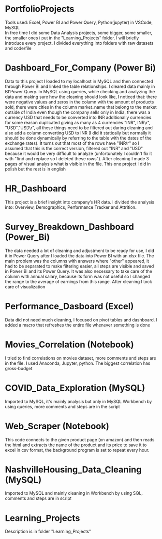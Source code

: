 # PortfolioProjects
Tools used: Excel, Power BI and Power Query, Python(jupyter) in VSCode, MySQL\
In free time I did some Data Analysis projects, some bigger, some smaller, the smaller ones i put in the "Learning_Projects" folder. I will briefly introduce every project. I divided everything into folders with raw datasets and code/file

# Dashboard_For_Company (Power Bi)
Data to this project I loaded to my localhost in MySQL and then connected through Power BI and linked the table relationships. I cleared data mainly in BI'Power Query. In MySQL using queries, while checking and analyzing the data and making sure how the cleaning should look like, I noticed that: there were negative values and zeros in the column with the amount of products sold, there were cities in the column market_name that belong to the market outside of India even though the company sells only in India, there was a currency USD that needs to be converted into INR additionally currencies for some reason duplicated giving as many as 4 currencies "INR", INR\r", "USD","USD\r", all these things need to be filtered out during cleaning and also add a column converting USD to INR (I did it statically but normally it should be done dynamically by referring to the table with the dates of the exchange rates). It turns out that most of the rows have "INR\r" so I assumed that this is the correct version, filtered out "INR" and "USD" because it would be very difficult to analyze (unfortunately I couldn't fix it with "find and replace so I deleted these rows"). After cleaning I made 3 pages of visual analysis what is visible in the file. This one project I did in polish but the rest is in english

# HR_Dashboard
This project is a brief insight into company’s HR data. I divided the analysis into: Overview, Demographics, Performance Tracker and Attrition.

# Survey_Breakdown_Dashboard (Power_Bi)
The data needed a lot of cleaning and adjustment to be ready for use, I did it in Power Query after I loaded the data into Power BI with an xlsx file. The main problem was the columns with answers where "other" appeared, it had to be separated to make filtering easier, all steps are visible and saved in Power BI and its Power Query. It was also necessary to take care of the column with annual salary, because its form was not useful so I changed the range to the average of earnings from this range. After cleaning I took care of visualization

# Performance_Dasboard (Excel)
Data did not need much cleaning, I focused on pivot tables and dashboard. I added a macro that refreshes the entire file whenever something is done

# Movies_Correlation (Notebook)
I tried to find correlations on movies dataset, more comments and steps are in the file. I used Anaconda, Jupyter, python. The biggest correlation has gross-budget

# COVID_Data_Exploration (MySQL)
Imported to MySQL, it's mainly analysis but only in MySQL Workbench by using queries, more comments and steps are in the script

# Web_Scraper (Notebook)
This code connects to the given product page (on amazon) and then reads the html and extracts the name of the product and its price to save it to excel in csv format, the background program is set to repeat every hour.

# NashvilleHousing_Data_Cleaning (MySQL)
Imported to MySQL and mainly cleaning in Workbench by using SQL, comments and steps are in script

# Learning_Projects
Description is in folder "Learning_Projects"
